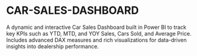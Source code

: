 # CAR-SALES-DASHBOARD
A dynamic and interactive Car Sales Dashboard built in Power BI to track key KPIs such as YTD, MTD, and YOY Sales, Cars Sold, and Average Price. Includes advanced DAX measures and rich visualizations for data-driven insights into dealership performance.
